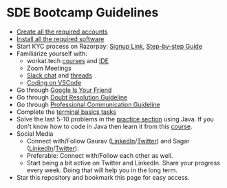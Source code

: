 # SDE Bootcamp Guidelines
*   [Create all the required accounts](https://github.com/workattech/sde-bootcamp-guidelines/blob/main/Accounts%20To%20Create.md)
*   [Install all the required software](https://github.com/workattech/sde-bootcamp-guidelines/blob/main/Software%20To%20Download.md)
*   Start KYC process on Razorpay: [Signup Link](https://rzp.io/i/XDT0nxvRUU), [Step-by-step Guide](https://www.youtube.com/watch?v=BNcuWqsshqo)
*   Familiarize yourself with:
    *   workat.tech [courses](https://workat.tech/programs/kickstart/dashboard) and [IDE](https://workat.tech/ide)
    *   Zoom Meetings
    *   [Slack chat](https://sdebootcamp.slack.com/) and [threads](https://slack.com/intl/en-in/help/articles/115000769927-Use-threads-to-organise-discussions-)
    *   [Coding on VSCode](https://www.youtube.com/watch?v=S320N3sxinE)
*   Go through [Google Is Your Friend](https://github.com/workattech/sde-bootcamp-guidelines/blob/main/Google%20Is%20Your%20Friend%20(GIYF).md)
*   Go through [Doubt Resolution Guideline](https://github.com/workattech/sde-bootcamp-guidelines/blob/main/Asking%20questions.md) 
*   Go through [Professional Communication Guideline](https://github.com/workattech/sde-bootcamp-guidelines/blob/main/Professional%20Communication.md)
*   Complete the [terminal basics tasks](https://github.com/workattech/sde-bootcamp-guidelines/blob/main/Command%20Line%20%E2%80%93%20Basics.md)
*   Solve the last 5-10 problems in the [practice section](https://workat.tech/problem-solving/practice?difficulty=beginner) using Java. If you don't know how to code in Java then learn it from this [course](https://workat.tech/courses/java-for-c++-programmers-d93fcdg8vyp2).
*   Social Media
    *   Connect with/Follow Gaurav ([LinkedIn](https://www.linkedin.com/in/gcnit)/[Twitter](https://twitter.com/gc_nit)) and Sagar ([LinkedIn](https://www.linkedin.com/in/sagar0907/)/[Twitter](https://twitter.com/SagarJain0907)). 
    *   Preferable: Connect with/Follow each other as well. 
    *   Start being a bit active on Twitter and LinkedIn. Share your progress every week. Doing that will help you in the long term.
*   Star this repository and bookmark this page for easy access.
